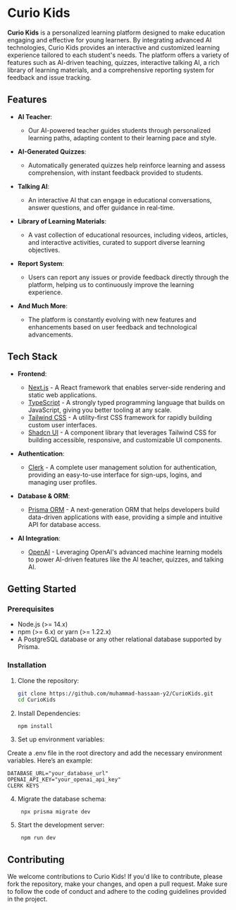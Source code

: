 # Curio Kids

**Curio Kids** is a personalized learning platform designed to make education engaging and effective for young learners. By integrating advanced AI technologies, Curio Kids provides an interactive and customized learning experience tailored to each student's needs. The platform offers a variety of features such as AI-driven teaching, quizzes, interactive talking AI, a rich library of learning materials, and a comprehensive reporting system for feedback and issue tracking.

## Features

- **AI Teacher**: 
  - Our AI-powered teacher guides students through personalized learning paths, adapting content to their learning pace and style.
  
- **AI-Generated Quizzes**: 
  - Automatically generated quizzes help reinforce learning and assess comprehension, with instant feedback provided to students.

- **Talking AI**: 
  - An interactive AI that can engage in educational conversations, answer questions, and offer guidance in real-time.

- **Library of Learning Materials**: 
  - A vast collection of educational resources, including videos, articles, and interactive activities, curated to support diverse learning objectives.

- **Report System**: 
  - Users can report any issues or provide feedback directly through the platform, helping us to continuously improve the learning experience.

- **And Much More**: 
  - The platform is constantly evolving with new features and enhancements based on user feedback and technological advancements.

## Tech Stack

- **Frontend**:
  - [Next.js](https://nextjs.org/) - A React framework that enables server-side rendering and static web applications.
  - [TypeScript](https://www.typescriptlang.org/) - A strongly typed programming language that builds on JavaScript, giving you better tooling at any scale.
  - [Tailwind CSS](https://tailwindcss.com/) - A utility-first CSS framework for rapidly building custom user interfaces.
  - [Shadcn UI](https://shadcn.dev/) - A component library that leverages Tailwind CSS for building accessible, responsive, and customizable UI components.

- **Authentication**:
  - [Clerk](https://clerk.dev/) - A complete user management solution for authentication, providing an easy-to-use interface for sign-ups, logins, and managing user profiles.

- **Database & ORM**:
  - [Prisma ORM](https://www.prisma.io/) - A next-generation ORM that helps developers build data-driven applications with ease, providing a simple and intuitive API for database access.

- **AI Integration**:
  - [OpenAI](https://openai.com/) - Leveraging OpenAI's advanced machine learning models to power AI-driven features like the AI teacher, quizzes, and talking AI.

## Getting Started

### Prerequisites

- Node.js (>= 14.x)
- npm (>= 6.x) or yarn (>= 1.22.x)
- A PostgreSQL database or any other relational database supported by Prisma.

### Installation

1. Clone the repository:

   ```bash
   git clone https://github.com/muhammad-hassaan-y2/CurioKids.git
   cd CurioKids
   ```

2. Install Dependencies:

   ``` 
   npm install
   ```
3. Set up environment variables:

Create a .env file in the root directory and add the necessary environment variables. Here’s an example:

   ``` 
  DATABASE_URL="your_database_url"
  OPENAI_API_KEY="your_openai_api_key"
  CLERK KEYS
   ```
4. Migrate the database schema:

   ``` 
    npx prisma migrate dev
   ```
5. Start the development server:

   ``` 
    npm run dev
   ```

## Contributing

We welcome contributions to Curio Kids! If you'd like to contribute, please fork the repository, make your changes, and open a pull request. Make sure to follow the code of conduct and adhere to the coding guidelines provided in the project.